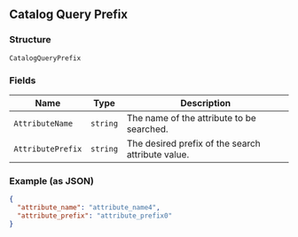 ## Catalog Query Prefix

### Structure

`CatalogQueryPrefix`

### Fields

| Name | Type | Description |
|  --- | --- | --- |
| `AttributeName` | `string` | The name of the attribute to be searched. |
| `AttributePrefix` | `string` | The desired prefix of the search attribute value. |

### Example (as JSON)

```json
{
  "attribute_name": "attribute_name4",
  "attribute_prefix": "attribute_prefix0"
}
```

